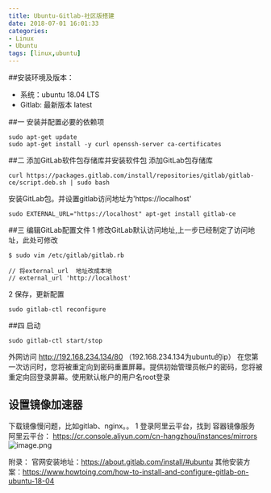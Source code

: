```yaml
---
title: Ubuntu-Gitlab-社区版搭建
date: 2018-07-01 16:01:33
categories: 
- Linux 
- Ubuntu
tags: [linux,ubuntu]
---
```


<meta name="referrer" content="no-referrer" />


##安装环境及版本：
- 系统：ubuntu 18.04 LTS
- Gitlab: 最新版本 latest

##一  安装并配置必要的依赖项
```
sudo apt-get update
sudo apt-get install -y curl openssh-server ca-certificates
```
##二 添加GitLab软件包存储库并安装软件包
添加GitLab包存储库
```
curl https://packages.gitlab.com/install/repositories/gitlab/gitlab-ce/script.deb.sh | sudo bash
```
安装GitLab包。并设置gitlab访问地址为'https://localhost'
```
sudo EXTERNAL_URL="https://localhost" apt-get install gitlab-ce
```
##三 编辑GitLab配置文件
1 修改GitLab默认访问地址,上一步已经制定了访问地址，此处可修改
```
$ sudo vim /etc/gitlab/gitlab.rb

// 将external_url  地址改成本地
// external_url 'http://localhost'
```

2 保存，更新配置
```
sudo gitlab-ctl reconfigure
```
##四 启动
```
sudo gitlab-ctl start/stop
```
外网访问 http://192.168.234.134/80 （192.168.234.134为ubuntu的ip）
在您第一次访问时，您将被重定向到密码重置屏幕。提供初始管理员帐户的密码，您将被重定向回登录屏幕。使用默认帐户的用户名root登录
## 设置镜像加速器
 下载镜像慢问题，比如gitlab、nginx。。
1 登录阿里云平台，找到 容器镜像服务
阿里云平台： https://cr.console.aliyun.com/cn-hangzhou/instances/mirrors
![image.png](https://upload-images.jianshu.io/upload_images/2803682-e75ab7b9032053ca.png?imageMogr2/auto-orient/strip%7CimageView2/2/w/1240)

附录：
官网安装地址：https://about.gitlab.com/install/#ubuntu
其他安装方案：https://www.howtoing.com/how-to-install-and-configure-gitlab-on-ubuntu-18-04
